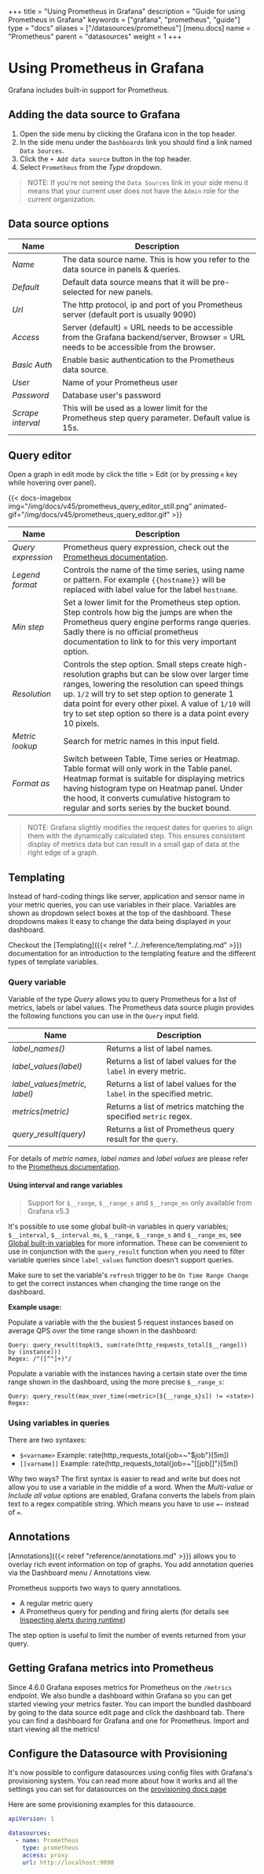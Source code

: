 +++
title = "Using Prometheus in Grafana"
description = "Guide for using Prometheus in Grafana"
keywords = ["grafana", "prometheus", "guide"]
type = "docs"
aliases = ["/datasources/prometheus"]
[menu.docs]
name = "Prometheus"
parent = "datasources"
weight = 1
+++

# Using Prometheus in Grafana

Grafana includes built-in support for Prometheus.

## Adding the data source to Grafana

1. Open the side menu by clicking the Grafana icon in the top header.
2. In the side menu under the `Dashboards` link you should find a link named `Data Sources`.
3. Click the `+ Add data source` button in the top header.
4. Select `Prometheus` from the _Type_ dropdown.

> NOTE: If you're not seeing the `Data Sources` link in your side menu it means that your current user does not have the `Admin` role for the current organization.

## Data source options

| Name              | Description                                                                                                                           |
| ----------------- | ------------------------------------------------------------------------------------------------------------------------------------- |
| _Name_            | The data source name. This is how you refer to the data source in panels & queries.                                                   |
| _Default_         | Default data source means that it will be pre-selected for new panels.                                                                |
| _Url_             | The http protocol, ip and port of you Prometheus server (default port is usually 9090)                                                |
| _Access_          | Server (default) = URL needs to be accessible from the Grafana backend/server, Browser = URL needs to be accessible from the browser. |
| _Basic Auth_      | Enable basic authentication to the Prometheus data source.                                                                            |
| _User_            | Name of your Prometheus user                                                                                                          |
| _Password_        | Database user's password                                                                                                              |
| _Scrape interval_ | This will be used as a lower limit for the Prometheus step query parameter. Default value is 15s.                                     |

## Query editor

Open a graph in edit mode by click the title > Edit (or by pressing `e` key while hovering over panel).

{{< docs-imagebox img="/img/docs/v45/prometheus_query_editor_still.png"
                  animated-gif="/img/docs/v45/prometheus_query_editor.gif" >}}

| Name               | Description                                                                                                                                                                                                                                                                                                                         |
| ------------------ | ----------------------------------------------------------------------------------------------------------------------------------------------------------------------------------------------------------------------------------------------------------------------------------------------------------------------------------- |
| _Query expression_ | Prometheus query expression, check out the [Prometheus documentation](http://prometheus.io/docs/querying/basics/).                                                                                                                                                                                                                  |
| _Legend format_    | Controls the name of the time series, using name or pattern. For example `{{hostname}}` will be replaced with label value for the label `hostname`.                                                                                                                                                                                 |
| _Min step_         | Set a lower limit for the Prometheus step option. Step controls how big the jumps are when the Prometheus query engine performs range queries. Sadly there is no official prometheus documentation to link to for this very important option.                                                                                       |
| _Resolution_       | Controls the step option. Small steps create high-resolution graphs but can be slow over larger time ranges, lowering the resolution can speed things up. `1/2` will try to set step option to generate 1 data point for every other pixel. A value of `1/10` will try to set step option so there is a data point every 10 pixels. |
| _Metric lookup_    | Search for metric names in this input field.                                                                                                                                                                                                                                                                                        |
| _Format as_        | Switch between Table, Time series or Heatmap. Table format will only work in the Table panel. Heatmap format is suitable for displaying metrics having histogram type on Heatmap panel. Under the hood, it converts cumulative histogram to regular and sorts series by the bucket bound.                                           |

> NOTE: Grafana slightly modifies the request dates for queries to align them with the dynamically calculated step.
> This ensures consistent display of metrics data but can result in a small gap of data at the right edge of a graph.

## Templating

Instead of hard-coding things like server, application and sensor name in your metric queries, you can use variables in their place.
Variables are shown as dropdown select boxes at the top of the dashboard. These dropdowns makes it easy to change the data
being displayed in your dashboard.

Checkout the [Templating]({{< relref "../../reference/templating.md" >}}) documentation for an introduction to the templating feature and the different
types of template variables.

### Query variable

Variable of the type _Query_ allows you to query Prometheus for a list of metrics, labels or label values. The Prometheus data source plugin
provides the following functions you can use in the `Query` input field.

| Name                             | Description                                                             |
| -------------------------------- | ----------------------------------------------------------------------- |
| _label_\__names()_               | Returns a list of label names.                                          |
| _label_\__values(label)_         | Returns a list of label values for the `label` in every metric.         |
| _label_\__values(metric, label)_ | Returns a list of label values for the `label` in the specified metric. |
| _metrics(metric)_                | Returns a list of metrics matching the specified `metric` regex.        |
| _query_\__result(query)_         | Returns a list of Prometheus query result for the `query`.              |

For details of _metric names_, _label names_ and _label values_ are please refer to the [Prometheus documentation](http://prometheus.io/docs/concepts/data_model/#metric-names-and-labels).

#### Using interval and range variables

> Support for `$__range`, `$__range_s` and `$__range_ms` only available from Grafana v5.3

It's possible to use some global built-in variables in query variables; `$__interval`, `$__interval_ms`, `$__range`, `$__range_s` and `$__range_ms`, see [Global built-in variables](/reference/templating/#global-built-in-variables) for more information. These can be convenient to use in conjunction with the `query_result` function when you need to filter variable queries since
`label_values` function doesn't support queries.

Make sure to set the variable's `refresh` trigger to be `On Time Range Change` to get the correct instances when changing the time range on the dashboard.

**Example usage:**

Populate a variable with the the busiest 5 request instances based on average QPS over the time range shown in the dashboard:

```
Query: query_result(topk(5, sum(rate(http_requests_total[$__range])) by (instance)))
Regex: /"([^"]+)"/
```

Populate a variable with the instances having a certain state over the time range shown in the dashboard, using the more precise `$__range_s`:

```
Query: query_result(max_over_time(<metric>[${__range_s}s]) != <state>)
Regex:
```

### Using variables in queries

There are two syntaxes:

- `$<varname>` Example: rate(http_requests_total{job=~"\$job"}[5m])
- `[[varname]]` Example: rate(http_requests_total{job=~"[[job]]"}[5m])

Why two ways? The first syntax is easier to read and write but does not allow you to use a variable in the middle of a word. When the _Multi-value_ or _Include all value_
options are enabled, Grafana converts the labels from plain text to a regex compatible string. Which means you have to use `=~` instead of `=`.

## Annotations

[Annotations]({{< relref "reference/annotations.md" >}}) allows you to overlay rich event information on top of graphs. You add annotation
queries via the Dashboard menu / Annotations view.

Prometheus supports two ways to query annotations.

- A regular metric query
- A Prometheus query for pending and firing alerts (for details see [Inspecting alerts during runtime](https://prometheus.io/docs/prometheus/latest/configuration/alerting_rules/#inspecting-alerts-during-runtime))

The step option is useful to limit the number of events returned from your query.

## Getting Grafana metrics into Prometheus

Since 4.6.0 Grafana exposes metrics for Prometheus on the `/metrics` endpoint. We also bundle a dashboard within Grafana so you can get started viewing your metrics faster. You can import the bundled dashboard by going to the data source edit page and click the dashboard tab. There you can find a dashboard for Grafana and one for Prometheus. Import and start viewing all the metrics!

## Configure the Datasource with Provisioning

It's now possible to configure datasources using config files with Grafana's provisioning system. You can read more about how it works and all the settings you can set for datasources on the [provisioning docs page](/administration/provisioning/#datasources)

Here are some provisioning examples for this datasource.

```yaml
apiVersion: 1

datasources:
  - name: Prometheus
    type: prometheus
    access: proxy
    url: http://localhost:9090
```
